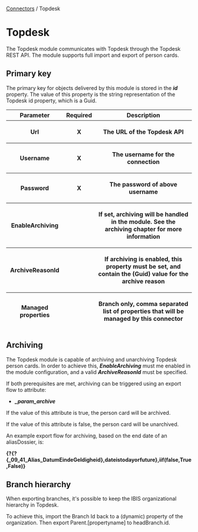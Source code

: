 <a href="javascript:void(0)" class="help-trigger"
data-helpkey="SysPage_Connector">Connectors</a> / Topdesk

# Topdesk

The Topdesk module communicates with Topdesk through the Topdesk REST
API. The module supports full import and export of person cards.

## Primary key

The primary key for objects delivered by this module is stored in the
***id*** property. The value of this property is the string
representation of the Topdesk id property, which is a Guid.

<table class="table table-bordered">
<thead class="thead-light">
<tr class="header">
<th>Parameter</th>
<th class="text-center">Required</th>
<th>Description</th>
</tr>
<tr class="odd">
<th><p>Url</p></th>
<th><p><strong>X</strong></p></th>
<th><p>The URL of the Topdesk API</p></th>
</tr>
<tr class="header">
<th><p>Username</p></th>
<th><p><strong>X</strong></p></th>
<th><p>The username for the connection</p></th>
</tr>
<tr class="odd">
<th><p>Password</p></th>
<th><p><strong>X</strong></p></th>
<th><p>The password of above username</p></th>
</tr>
<tr class="header">
<th><p>EnableArchiving</p></th>
<th><p><strong> </strong></p></th>
<th><p>If set, archiving will be handled in the module. See the
archiving chapter for more information</p></th>
</tr>
<tr class="odd">
<th><p>ArchiveReasonId</p></th>
<th><p><strong> </strong></p></th>
<th><p>If archiving is enabled, this property must be set, and contain
the (Guid) value for the archive reason</p></th>
</tr>
<tr class="header">
<th><p>Managed properties</p></th>
<th></th>
<th><p>Branch only, comma separated list of properties that will be
managed by this connector</p></th>
</tr>
</thead>
&#10;</table>

## Archiving

The Topdesk module is capable of archiving and unarchiving Topdesk
person cards. In order to achieve this, ***EnableArchiving*** must me
enabled in the module configuration, and a valid ***ArchiveReasonId***
must be specified.

If both prerequisites are met, archiving can be triggered using an
export flow to attribute:

-   ***\_param\_archive***

If the value of this attribute is true, the person card will be
archived.

If the value of this attribute is false, the person card will be
unarchived.

An example export flow for archiving, based on the end date of an
aliasDossier, is:

**{?{?{\_09\_41\_Alias\_DatumEindeGeldigheid},dateistodayorfuture},iif(false,True,False)}**

## Branch hierarchy

When exporting branches, it's possible to keep the IBIS organizational
hierarchy in Topdesk.

To achieve this, import the Branch Id back to a (dynamic) property of
the organization. Then export Parent.\[propertyname\] to headBranch.id.
